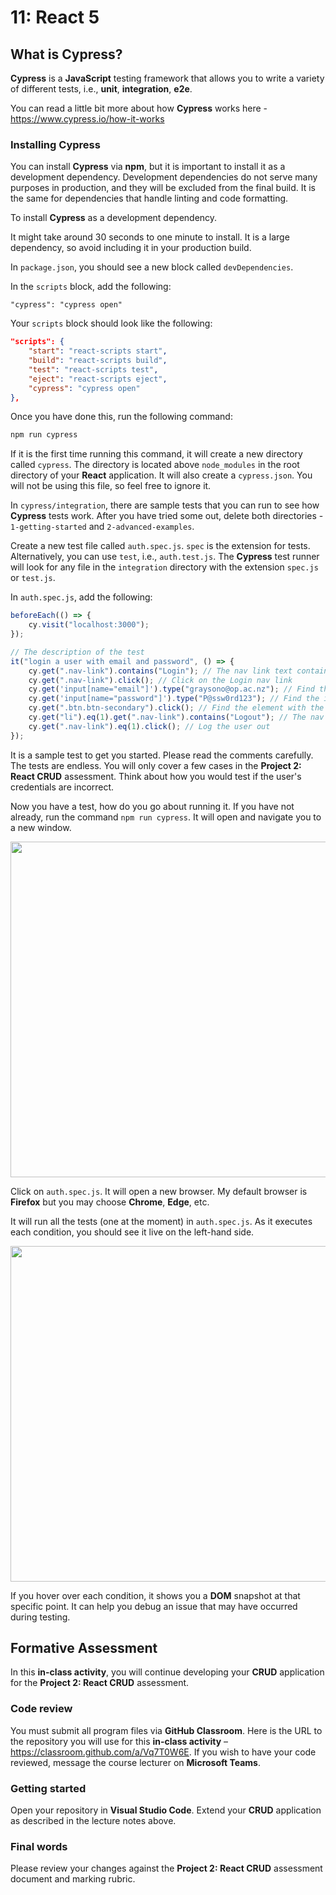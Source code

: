 # 11: React 5

## What is Cypress?

**Cypress** is a **JavaScript** testing framework that allows you to write a variety of different tests, i.e., **unit**, **integration**, **e2e**.

You can read a little bit more about how **Cypress** works here - <https://www.cypress.io/how-it-works>

### Installing Cypress

You can install **Cypress** via **npm**, but it is important to install it as a development dependency. Development dependencies do not serve many purposes in production, and they will be excluded from the final build. It is the same for dependencies that handle linting and code formatting.

To install **Cypress** as a development dependency.

It might take around 30 seconds to one minute to install. It is a large dependency, so avoid including it in your production build.

In `package.json`, you should see a new block called `devDependencies`.

In the `scripts` block, add the following:

`"cypress": "cypress open"`

Your `scripts` block should look like the following:

```json
"scripts": {
    "start": "react-scripts start",
    "build": "react-scripts build",
    "test": "react-scripts test",
    "eject": "react-scripts eject",
    "cypress": "cypress open"
},
```

Once you have done this, run the following command:

```bash
npm run cypress
```

If it is the first time running this command, it will create a new directory called `cypress`. The directory is located above `node_modules` in the root directory of your **React** application. It will also create a `cypress.json`. You will not be using this file, so feel free to ignore it.

In `cypress/integration`, there are sample tests that you can run to see how **Cypress** tests work. After you have tried some out, delete both directories - `1-getting-started` and `2-advanced-examples`.

Create a new test file called `auth.spec.js`. `spec` is the extension for tests. Alternatively, you can use `test`, i.e., `auth.test.js`. The **Cypress** test runner will look for any file in the `integration` directory with the extension `spec.js` or `test.js`.

In `auth.spec.js`, add the following:

```js
beforeEach(() => {
    cy.visit("localhost:3000");
});

// The description of the test
it("login a user with email and password", () => {
    cy.get(".nav-link").contains("Login"); // The nav link text contains "Login"
    cy.get(".nav-link").click(); // Click on the Login nav link
    cy.get('input[name="email"]').type("graysono@op.ac.nz"); // Find the input with the name "email", then type a value
    cy.get('input[name="password"]').type("P@ssw0rd123"); // Find the input with the name "password", then type a value
    cy.get(".btn.btn-secondary").click(); // Find the element with the class .btn.btn-secondary, then click it
    cy.get("li").eq(1).get(".nav-link").contains("Logout"); // The nav link text contains "Logout"
    cy.get(".nav-link").eq(1).click(); // Log the user out
});
```

It is a sample test to get you started. Please read the comments carefully. The tests are endless. You will only cover a few cases in the **Project 2: React CRUD** assessment. Think about how you would test if the user's credentials are incorrect.

Now you have a test, how do you go about running it. If you have not already, run the command `npm run cypress`. It will open and navigate you to a new window.

<img src="https://github.com/otago-polytechnic-bit-courses/ID607001-intro-app-dev-concepts/blob/master/resources/img/11-react-5/11-react-1.png" width="950" height="537" />

Click on `auth.spec.js`. It will open a new browser. My default browser is **Firefox** but you may choose **Chrome**, **Edge**, etc.

It will run all the tests (one at the moment) in `auth.spec.js`. As it executes each condition, you should see it live on the left-hand side.

<img src="https://github.com/otago-polytechnic-bit-courses/ID607001-intro-app-dev-concepts/blob/master/resources/img/11-react-5/11-react-2.png" width="950" height="537" />

If you hover over each condition, it shows you a **DOM** snapshot at that specific point. It can help you debug an issue that may have occurred during testing.

## Formative Assessment

In this **in-class activity**, you will continue developing your **CRUD** application for the **Project 2: React CRUD** assessment.

### Code review

You must submit all program files via **GitHub Classroom**. Here is the URL to the repository you will use for this **in-class activity** – <https://classroom.github.com/a/Vq7T0W6E>. If you wish to have your code reviewed, message the course lecturer on **Microsoft Teams**.

### Getting started

Open your repository in **Visual Studio Code**. Extend your **CRUD** application as described in the lecture notes above.

### Final words

Please review your changes against the **Project 2: React CRUD** assessment document and marking rubric.
